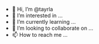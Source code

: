 - 👋 Hi, I’m @tayrla
- 👀 I’m interested in ...
- 🌱 I’m currently learning ...
- 💞️ I’m looking to collaborate on ...
- 📫 How to reach me ...

<!---
tayrla/tayrla is a ✨ special ✨ repository because its `README.md` (this file) appears on your GitHub profile.
You can click the Preview link to take a look at your changes.
--->
